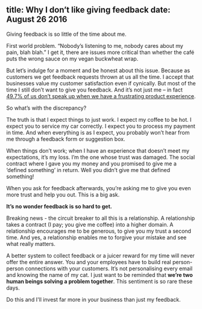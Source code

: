 title: Why I don’t like giving feedback
date: August 26 2016
---
Giving feedback is so little of the time about me.First world problem. “Nobody’s listening to me, nobody cares about my pain, blah blah.” I get it, there are issues more critical than whether the café puts the wrong sauce on my vegan buckwheat wrap.But let’s indulge for a moment and be honest about this issue. Because as customers we get feedback requests thrown at us all the time. I accept that businesses value my customer satisfaction even if cynically. But most of the time I still don’t want to give you feedback. And it’s not just me – in fact [49.7% of us don’t speak up when we have a frustrating product experience](https://blog.productpains.com/why-you-don-t-give-feedback-2ed6a5778121#.eaqdudqm7).So what’s with the discrepancy?The truth is that I expect things to just work. I expect my coffee to be hot. I expect you to service my car correctly. I expect you to process my payment in time. And when everything is as I expect, you probably won’t hear from me through a feedback form or suggestion box.When things don’t work; when I have an experience that doesn’t meet my expectations, it’s my loss. I’m the one whose trust was damaged. The social contract where I gave you my money and you promised to give me a ‘defined something’ in return. Well you didn’t give me that defined something!When you ask for feedback afterwards, you’re asking me to give you even more trust and help you out. This is a big ask.**It’s no wonder feedback is so hard to get.**Breaking news - the circuit breaker to all this is a relationship. A relationship takes a contract (I pay; you give me coffee) into a higher domain. A relationship encourages me to be generous, to give you my trust a second time. And yes, a relationship enables me to forgive your mistake and see what really matters.A better system to collect feedback or a juicer reward for my time will never offer the entire answer. You and your employees have to build real person-person connections with your customers.  It’s not personalising every email and knowing the name of my cat. I just want to be reminded that **we’re two human beings solving a problem together**. This sentiment is so rare these days. 

Do this and I'll invest far more in your business than just my feedback.